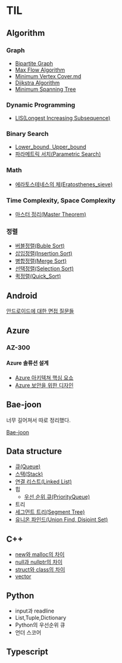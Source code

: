 # TIL

## Algorithm

### Graph

- [Bipartite Graph](https://github.com/Alphanewbie/TIL/blob/master/Algorithm/Graph/Bipartite_Graph/Bipartite_Graph.md)
- [Max Flow Algorithm](https://github.com/Alphanewbie/TIL/blob/master/Algorithm/Graph/Max_Flow_Algorithm/Max_Flow_Algorithm.md)
- [Minimum Vertex Cover.md](https://github.com/Alphanewbie/TIL/blob/master/Algorithm/Graph/Minimum_Vertex_Cover/Minimum_Vertex_Cover.md)
- [Dijkstra Algorithm](https://github.com/Alphanewbie/TIL/blob/master/Algorithm/Graph/Shortest_Path_Problem/Dijkstra_Algorithm/Dijkstra_Algorithm.md)
- [Minimum Spanning Tree](https://github.com/Alphanewbie/TIL/blob/master/Algorithm/Graph/Spanning_Tree/Spanning_Tree.md)

### Dynamic Programming

- [LIS(Longest Increasing Subsequence)](https://github.com/Alphanewbie/TIL/blob/master/Algorithm/Dynamic_Programming/LIS(Longest_Increasing_Subsequence).md)

### Binary Search

- [Lower_bound, Upper_bound](https://github.com/Alphanewbie/TIL/blob/master/Algorithm/Binaray_Search/Lower_bound%2CUpper_bound.md)
- [파라메트릭 서치(Parametric Search)](https://github.com/Alphanewbie/TIL/blob/master/Algorithm/Binaray_Search/Parametric_Search.md)

### Math

- [에라토스테네스의 체(Eratosthenes_sieve)](https://github.com/Alphanewbie/TIL/blob/master/Algorithm/Math/Eratosthenes_sieve/Eratosthenes_sieve.md)

### Time Complexity, Space Complexity

- [마스터 정리(Master Theorem)](https://github.com/Alphanewbie/TIL/blob/master/Algorithm/Time_Complexity%2CSpace_Complexity/Master_Theorem/Master_Theorem.md)

### 정렬

- [버블정렬(Buble Sort)](https://github.com/Alphanewbie/TIL/blob/master/Algorithm/Sort/Bubble_Sort/Buble_Sort.md)
- [삽입정렬(Insertion Sort)](https://github.com/Alphanewbie/TIL/blob/master/Algorithm/Sort/Insertion_Sort/Insertion_Sort.md)
- [병합정렬(Merge Sort)](https://github.com/Alphanewbie/TIL/blob/master/Algorithm/Sort/Merge_Sort/Merge_Sort.md)
- [선택정렬(Selection Sort)](https://github.com/Alphanewbie/TIL/blob/master/Algorithm/Sort/Selection_Sort/Selection_Sort.md)
- [퀵정렬(Quick_Sort)](https://github.com/Alphanewbie/TIL/blob/master/Algorithm/Sort/Quick_Sort/Quick_Sort.md)

## Android

[안드로이드에 대한 면접 질문들](https://github.com/Alphanewbie/TIL/blob/master/Andorid/Android.md)

## Azure

### AZ-300

#### Azure 솔류션 설계

- [Azure 아키텍쳐 핵심 요쇼](https://github.com/Alphanewbie/TIL/blob/master/Azure/AZ-300/Azure_솔류션_설계/Azure_아키텍쳐_핵심_요쇼.md)
- [Azure 보안을 위한 디자인](https://github.com/Alphanewbie/TIL/blob/master/Azure/AZ-300/Azure_솔류션_설계/Azure_보안을_위한_디자인.md)

## Bae-joon

너무 길어져서 따로 정리했다.

[Bae-joon](https://github.com/Alphanewbie/TIL/tree/master/Bae-joon#bae-joon)

## Data structure

- [큐(Queue)](https://github.com/Alphanewbie/TIL/blob/master/Data_stucture/Queue/Queue.md)
- [스택(Stack)](https://github.com/Alphanewbie/TIL/blob/master/Data_stucture/Stack/Stack.md)
- [연결 리스트(Linked List)](https://github.com/Alphanewbie/TIL/blob/master/Data_stucture/Linked_List/LinkedList.md)
- 힙
  - [우선 순위 큐(PriorityQueue)](https://github.com/Alphanewbie/TIL/blob/master/Data_stucture/PriorityQueue/PriorityQueue.md)
- 트리
- [세그먼트 트리(Segment Tree)](https://github.com/Alphanewbie/TIL/blob/master/Data_stucture/Segment_Tree/Segment_Tree.md)
- [유니온 파인드(Union Find, Disjoint Set)](https://github.com/Alphanewbie/TIL/tree/master/Data_stucture/Union_Find%2CDisjoint_Set)

## C++

- [new와 malloc의 차이]([https://github.com/Alphanewbie/TIL/blob/master/c%2B%2B/new%EC%99%80_malloc%EC%9D%98_%EC%B0%A8%EC%9D%B4.md](https://github.com/Alphanewbie/TIL/blob/master/c%2B%2B/new와_malloc의_차이.md))
- [null과 nullptr의 차이]([https://github.com/Alphanewbie/TIL/blob/master/c%2B%2B/null%EA%B3%BC_nullptr%EC%9D%98_%EC%B0%A8%EC%9D%B4.md](https://github.com/Alphanewbie/TIL/blob/master/c%2B%2B/null과_nullptr의_차이.md))
- [struct와 class의 차이]([https://github.com/Alphanewbie/TIL/blob/master/c%2B%2B/struct%EC%99%80_class%EC%9D%98_%EC%B0%A8%EC%9D%B4.md](https://github.com/Alphanewbie/TIL/blob/master/c%2B%2B/struct와_class의_차이.md))
- [vector](https://github.com/Alphanewbie/TIL/blob/master/c%2B%2B/vector.md)

## Python

- input과 readline
- List,Tuple,Dictionary
- Python의 우선순위 큐
- 언더 스코어

## Typescript

